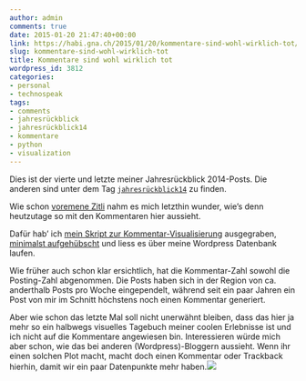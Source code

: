 ```yaml
---
author: admin
comments: true
date: 2015-01-20 21:47:40+00:00
link: https://habi.gna.ch/2015/01/20/kommentare-sind-wohl-wirklich-tot/
slug: kommentare-sind-wohl-wirklich-tot
title: Kommentare sind wohl wirklich tot
wordpress_id: 3812
categories:
- personal
- technospeak
tags:
- comments
- jahresrückblick
- jahresrückblick14
- kommentare
- python
- visualization
---
```


Dies ist der vierte und letzte meiner Jahresrückblick 2014-Posts. Die anderen sind unter dem Tag [`jahresrückblick14`](https://habi.gna.ch/tag/jahresruckblick14) zu finden.

Wie schon [voremene Zitli](https://habi.gna.ch/tag/comments/) nahm es mich letzthin wunder, wie’s denn heutzutage so mit den Kommentaren hier aussieht.

Dafür hab’ ich [mein Skript zur Kommentar-Visualisierung](https://github.com/habi/python/tree/master/comments-visualization) ausgegraben, [minimalst aufgehübscht](https://github.com/habi/python/commit/1a1eeddfd810590c9dbfe6843a00c007ae7cbbb3) und liess es über meine Wordpress Datenbank laufen.

Wie früher auch schon klar ersichtlich, hat die Kommentar-Zahl sowohl die Posting-Zahl abgenommen. Die Posts haben sich in der Region von ca. anderthalb Posts pro Woche eingependelt, während seit ein paar Jahren ein Post von mir im Schnitt höchstens noch einen Kommentar generiert.

Aber wie schon das letzte Mal soll nicht unerwähnt bleiben, dass das hier ja mehr so ein halbwegs visuelles Tagebuch meiner coolen Erlebnisse ist und ich nicht auf die Kommentare angewiesen bin. Interessieren würde mich aber schon, wie das bei anderen (Wordpress)-Bloggern aussieht. Wenn ihr einen solchen Plot macht, macht doch einen Kommentar oder Trackback hierhin, damit wir ein paar Datenpunkte mehr haben.![](https://habi.gna.ch/wp-content/uploads/2015/01/habi_gna_ch.png)
